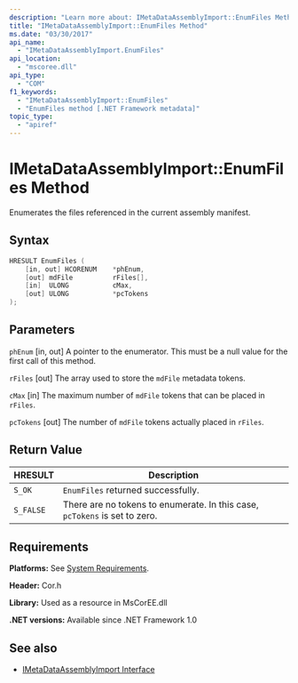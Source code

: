```yaml
---
description: "Learn more about: IMetaDataAssemblyImport::EnumFiles Method"
title: "IMetaDataAssemblyImport::EnumFiles Method"
ms.date: "03/30/2017"
api_name:
  - "IMetaDataAssemblyImport.EnumFiles"
api_location:
  - "mscoree.dll"
api_type:
  - "COM"
f1_keywords:
  - "IMetaDataAssemblyImport::EnumFiles"
  - "EnumFiles method [.NET Framework metadata]"
topic_type:
  - "apiref"
---
```

# IMetaDataAssemblyImport::EnumFiles Method

Enumerates the files referenced in the current assembly manifest.

## Syntax

```cpp
HRESULT EnumFiles (
    [in, out] HCORENUM    *phEnum,
    [out] mdFile          rFiles[],
    [in]  ULONG           cMax,
    [out] ULONG           *pcTokens
);
```

## Parameters

 `phEnum`
 [in, out] A pointer to the enumerator. This must be a null value for the first call of this method.

 `rFiles`
 [out] The array used to store the `mdFile` metadata tokens.

 `cMax`
 [in] The maximum number of `mdFile` tokens that can be placed in `rFiles`.

 `pcTokens`
 [out] The number of `mdFile` tokens actually placed in `rFiles`.

## Return Value

|HRESULT|Description|
|-------------|-----------------|
|`S_OK`|`EnumFiles` returned successfully.|
|`S_FALSE`|There are no tokens to enumerate. In this case, `pcTokens` is set to zero.|

## Requirements

 **Platforms:** See [System Requirements](../../../framework/get-started/system-requirements.md).

 **Header:** Cor.h

 **Library:** Used as a resource in MsCorEE.dll

 **.NET versions:** Available since .NET Framework 1.0

## See also

- [IMetaDataAssemblyImport Interface](imetadataassemblyimport-interface.md)
